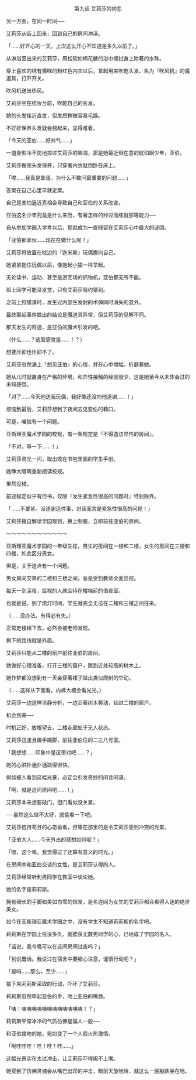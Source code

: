 <p align="center">第九话 艾莉莎的初恋</p>

另一方面，在同一时间──

艾莉莎从街上回来，回到自己的房间冲澡。

「……好开心的一天。上次这么开心不知道是多久以前了。」

从淋浴室出来的艾莉莎，用松软如棉花糖的浴巾擦拭身上附著的水珠。

穿上喜欢的绣有猫咪的粉红色内衣以后，拿起用来吹乾头发、名为『吹风机』的魔道具，打开开关。

吹风机送出热风。

艾莉莎坐在梳妆台前，吹乾自己的长发。

她的头发接近直发，但发质稍微容易毛躁。

不好好保养头发就会翘起来，显得难看。

「今天的亚伯……好帅气……」

一道身影冷不防地掠过艾莉莎的脑海，那是她最近很在意的琥珀眼少年，亚伯。

艾莉莎做完头发保养，只穿著内衣就倒卧在床上。

「唉……我真是笨蛋。为什么不敢问最重要的问题……」

答案在自己心里早就定案。

自己是害怕逼近真相会导致自己和亚伯的关系改变。

亚伯这名少年究竟是什么来历，有著怎样的经过而练就那等能力──

自从参加学园入学考以后，那就成为一直残留在艾莉莎心中最大的谜团。

「亚伯那家伙……现在在做什么呢？」

艾莉莎将放置在枕边的『迦米斯』玩偶挪向自己。

她紧紧抱住玩偶以后，像抱起小猫一样举起。

无论读书、运动、甚至是游艺场的抓物机，亚伯都无所不能。

班上同学可能没发觉，只有艾莉莎隐约猜到。

之前上狩猎课时，发生过内部生发射的术弹同时消失的意外。

最终那起事件做出的结论是魔道具异常，但艾莉莎的见解不同。

那天发生的奇迹，是亚伯的魔术引发的吧。

（什么……？这股感觉是……！？）

想要压抑也压抑不了。

艾莉莎忽然涌上『想见亚伯』的心情，并在心中增幅，折磨著她。

她从儿时就置身在严格的环境，和异性接触的经验很少，这是她至今从未体会过的未知感觉。

「对了……今天他送我玩偶，我好像还没向他道谢……！」

烦恼到最后，艾莉莎想到了夜间去见亚伯的藉口。

可是，唯独有一个问题。

亚斯理亚魔术学园的校规，有一条规定是『不得造访异性的房间』。

「不对，等一下……！」

艾莉莎灵光一闪，取出收在书包里面的学生手册。

她睁大眼睛重新阅读校规。

果然没错。

前述规定似乎有但书，仅限『发生紧急性很高的问题时』特别除外。

「……不要紧。没道谢这件事，对我而言是紧急性很高的问题！」

艾莉莎擅自解读学园规则，换上制服，立即前往亚伯的房间。

～～～～～～～～～～～～

亚斯理亚魔术学园的一年级生栋，男生的房间在一楼和二楼，女生的房间在三楼和四楼，如此区分男女。

但是，关于这点有一个问题。

男女房间交界的二楼和三楼之间，总是受到教师全面监视。

每天一到深夜，监视的人就会待在楼梯前的值夜室。

也就是说，到了熄灯时间，学生就完全无法在二楼和三楼之间往来。

（……没办法。有得必有失。）

正常走楼梯下去，必然会被老师发现。

剩下的路线就是外面。

艾莉莎只能从二楼的窗户前往亚伯的房间。

她做好心理准备，打开三楼的窗户，跳到近处较高的树木上。

她作梦都没想到有一天会穿著裙子做出类似爬树的举动。

（……这样从下面看，内裤大概会看光光。）

艾莉莎一边这样冷静分析，一边沿著树木移动，钻进二楼的窗户。

机会到来──

时机正好，放眼望去，二楼走廊处于无人状态。

艾莉莎迅速且蹑手蹑脚，前往亚伯住的二三八号室。

「我想想……印象中是这带对吧……？」

她的心脏扑通扑通跳得很快。

假如被人看到这幅光景，必定会引发奇妙的闲言闲语。

「啊，就是这间房间吧……！」

艾莉莎本来想要敲门，但门看似没关紧。

──虽然这么做不太好，就偷看一下吧。

艾莉莎抱持苟且的心态偷看，但等在那里的是令艾莉莎感到冲突的光景。

「亚伯大人……今天外出的感想如何呢？」

「嗯，这个嘛，我觉得过了还算有意义的时光。」

在房间中和亚伯交谈的女性，是艾莉莎认得的人。

艾莉莎经常听到男同学在教室中谈论她。

她的名字是莉莉斯。

拥有细长的手脚和美如白雪的银发，是名连同为女生的艾莉莎都会看得入迷的绝世美女。

如今在亚斯理亚魔术学园之中，没有学生不知道莉莉斯的名字吧。

莉莉斯在学园上任没多久，就掳获无数男同学的心，已经成了学园的名人。

「话说，我今晚可以在这间房间过夜吗？」

「别说蠢话。我说过在宿舍中要细心注意，谨慎行动吧？」

「是吗……那么，至少……」

接下来莉莉斯采取的行动，吓坏了艾莉莎。

莉莉斯忽然牵起亚伯的手，吻上亚伯的嘴唇。

「咦！咦咦咦咦咦咦咦咦咦咦咦咦！？」

莉莉斯平常冰冷的气质彷佛是骗人一般──

和亚伯接吻的她，宛如变了一个人般火热激情。

「啊哇哇哇！哇！哇！哇……」

这幅光景实在太过冲击，让艾莉莎吓得阖不上嘴。

她受到了彷佛灵魂会从嘴巴出窍的冲击，眼前天旋地转，就这么一屁股跌坐在地。

